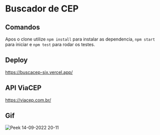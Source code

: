 # Buscador de CEP


## Comandos

Apos o clone utilize `npm install` para instalar as dependencia, `npm start` para iniciar e `npm test` para rodar os testes.

## Deploy 

https://buscacep-six.vercel.app/

## API ViaCEP

https://viacep.com.br/

## Gif

![Peek 14-09-2022 20-11](https://user-images.githubusercontent.com/83839441/190280255-f3af62a4-8b76-4c5e-aa53-94babfa0a973.gif)

